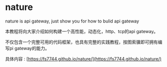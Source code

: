 # nature

nature is api gateway, just show you for how to bulid api gateway

本教程将向大家介绍如何构建一个高性能，动态化，http、tcp的api gateway。

不仅包含一个完整可用的代码框架，也具有完整的实践教程，按图索骥即可拥有编写pi gateway的能力。

具体内容 : [https://fs7744.github.io/nature/](https://fs7744.github.io/nature/)